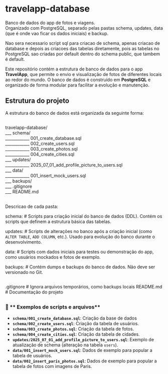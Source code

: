# travelapp-database

Banco de dados do app de fotos e viagens.  
Organizado com PostgreSQL, separado pelas pastas schema, updates, data (que é onde vao ficar os dados iniciais) e backup.

Nao sera necessario script sql para criacao de schema, apenas criacao de database e depois as criacoes das tabelas diretamente, pois as tabelas no PostgreSQL sao criadas por default dentro do schema public, que tambem é default.

Este repositório contém a estrutura de banco de dados para o app **TravelApp**, que permite o envio e visualização de fotos de diferentes locais ao redor do mundo. O banco de dados é construído em **PostgreSQL** e organizado de forma modular para facilitar a evolução e manutenção.

## Estrutura do projeto

A estrutura do banco de dados está organizada da seguinte forma:


## ###############################################################

travelapp-database/  
___ schema/  
____________ 001_create_database.sql  
____________ 002_create_users.sql  
____________ 003_create_photos.sql  
____________ 004_create_cities.sql  
___ updates/  
____________ 2025_07_01_add_profile_picture_to_users.sql  
___ data/  
____________ 001_insert_mock_users.sql  
___ backups/  
___ .gitignore  
___ README.md  

## ###############################################################

Descricao de cada pasta:

schema:                        # Scripts para criação inicial do banco de dados (DDL). Contém os scripts que definem a estrutura básica das tabelas.  

updates:                       # Scripts de alterações no banco após a criação inicial (como `ALTER TABLE`, `ADD COLUMN`, etc.). Usado para evolução do banco durante o desenvolvimento.  

data:                          # Scripts com dados iniciais para testes ou demonstração do app, como usuários mockados e fotos de exemplo.  

backups:                       # Contém dumps e backups do banco de dados. Não deve ser versionado no Git.  

## ###############################################################

.gitignore                     # Ignora arquivos temporários, como backups locais
README.md                      # Documentação do projeto

## ###############################################################


### 📝 ** Exemplos de scripts e arquivos**

- **`schema/001_create_database.sql`**: Criação da base de dados
- **`schema/002_create_users.sql`**: Criação da tabela de usuários.
- **`schema/003_create_photos.sql`**: Criação da tabela de fotos.
- **`schema/004_create_cities.sql`**: Criação da tabela de cidades.
- **`updates/2025_07_01_add_profile_picture_to_users.sql`**: Exemplo de atualização de schema (alteração na tabela `users`).
- **`data/001_insert_mock_users.sql`**: Dados de exemplo para popular a tabela de usuários.
- **`data/002_insert_paris_photos.sql`**: Dados de exemplo para popular a tabela de fotos com imagens de Paris.

## ###############################################################
